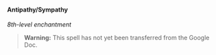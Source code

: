 #### Antipathy/Sympathy
<!-- markdownlint-disable-next-line no-emphasis-as-heading -->
_8th-level enchantment_

> **Warning:**
> This spell has not yet been transferred from the Google Doc.
